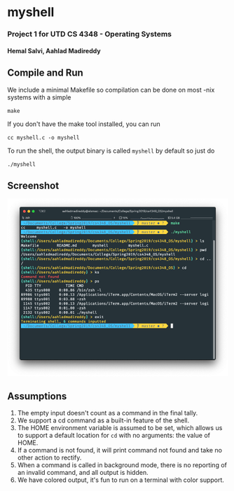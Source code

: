 # myshell
### Project 1 for UTD CS 4348 - Operating Systems
#### Hemal Salvi, Aahlad Madireddy
## Compile and Run

We include a minimal Makefile so compilation can be done on most -nix systems with a simple 
```
make
``` 

If you don't have the make tool installed, you can run 
``` 
cc myshell.c -o myshell
```

To run the shell, the output binary is called `myshell` by default so just do 
```
./myshell
``` 

## Screenshot

![Screenshot](/screenshot.png)

## Assumptions
1. The empty input doesn't count as a command in the final tally. 
2. We support a cd command as a built-in feature of the shell. 
3. The HOME environment variable is assumed to be set, which allows us to support a default location for `cd` with no arguments: the value of HOME. 
4. If a command is not found, it will print command not found and take no other action to rectify. 
5. When a command is called in background mode, there is no reporting of an invalid command, and all output is hidden. 
6. We have colored output, it's fun to run on a terminal with color support.
